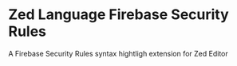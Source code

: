 # Zed Language Firebase Security Rules

A Firebase Security Rules syntax hightligh extension for Zed Editor

